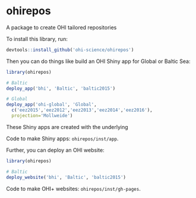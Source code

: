# ohirepos
A package to create OHI tailored repositories

To install this library, run:

```r
devtools::install_github('ohi-science/ohirepos')
```

Then you can do things like build an OHI Shiny app for Global or Baltic Sea:

```r
library(ohirepos)

# Baltic
deploy_app('bhi', 'Baltic', 'baltic2015')

# Global
deploy_app('ohi-global', 'Global',
  c('eez2015','eez2012','eez2013','eez2014','eez2016'),
  projection='Mollweide')
```

These Shiny apps are created with the underlying 

Code to make Shiny apps: `ohirepos/inst/app`. 

Further, you can deploy an OHI website: 
```r
library(ohirepos)

# Baltic
deploy_website('bhi', 'Baltic', 'baltic2015')
```

Code to make OHI+ websites: `ohirepos/inst/gh-pages`. 
